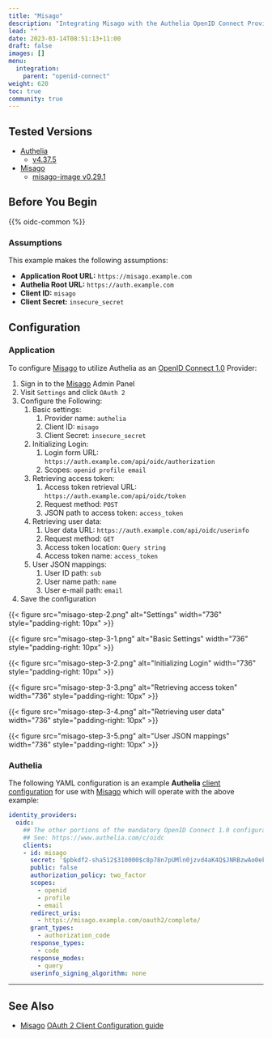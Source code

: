 ```yaml
---
title: "Misago"
description: "Integrating Misago with the Authelia OpenID Connect Provider."
lead: ""
date: 2023-03-14T08:51:13+11:00
draft: false
images: []
menu:
  integration:
    parent: "openid-connect"
weight: 620
toc: true
community: true
---
```


## Tested Versions

- [Authelia](https://www.authelia.com)
  - [v4.37.5](https://github.com/authelia/authelia/releases/tag/v4.37.5)
- [Misago](https://github.com/rafalp/Misago)
  - [misago-image v0.29.1](https://github.com/tetricky/misago-image/releases/tag/v0.29.1)

## Before You Begin

{{% oidc-common %}}

### Assumptions

This example makes the following assumptions:

* __Application Root URL:__ `https://misago.example.com`
* __Authelia Root URL:__ `https://auth.example.com`
* __Client ID:__ `misago`
* __Client Secret:__ `insecure_secret`


## Configuration

### Application

To configure [Misago] to utilize Authelia as an [OpenID Connect 1.0](https://www.authelia.com/integration/openid-connect/introduction/) Provider:

1. Sign in to the [Misago] Admin Panel
2. Visit `Settings` and click `OAuth 2`
3. Configure the Following:
    1. Basic settings:
        1. Provider name: `authelia`
        2. Client ID: `misago`
        3. Client Secret: `insecure_secret`
    2. Initializing Login:
        1. Login form URL: `https://auth.example.com/api/oidc/authorization`
        2. Scopes: `openid profile email`
    3. Retrieving access token:
        1. Access token retrieval URL: `https://auth.example.com/api/oidc/token`
        2. Request method: `POST`
        3. JSON path to access token: `access_token`
    4. Retrieving user data:
        1. User data URL: `https://auth.example.com/api/oidc/userinfo`
        2. Request method: `GET`
        3. Access token location: `Query string`
        4. Access token name: `access_token`
    5. User JSON mappings:
        1. User ID path: `sub`
        2. User name path: `name`
        3. User e-mail path: `email`
4. Save the configuration

{{< figure src="misago-step-2.png" alt="Settings" width="736" style="padding-right: 10px" >}}

{{< figure src="misago-step-3-1.png" alt="Basic Settings" width="736" style="padding-right: 10px" >}}

{{< figure src="misago-step-3-2.png" alt="Initializing Login" width="736" style="padding-right: 10px" >}}

{{< figure src="misago-step-3-3.png" alt="Retrieving access token" width="736" style="padding-right: 10px" >}}

{{< figure src="misago-step-3-4.png" alt="Retrieving user data" width="736" style="padding-right: 10px" >}}

{{< figure src="misago-step-3-5.png" alt="User JSON mappings" width="736" style="padding-right: 10px" >}}

### Authelia

The following YAML configuration is an example **Authelia** [client configuration](https://www.authelia.com/configuration/identity-providers/open-id-connect/#clients) for use with [Misago] which will operate with the above example:

```yaml
identity_providers:
  oidc:
    ## The other portions of the mandatory OpenID Connect 1.0 configuration go here.
    ## See: https://www.authelia.com/c/oidc
    clients:
    - id: misago
      secret: '$pbkdf2-sha512$310000$c8p78n7pUMln0jzvd4aK4Q$JNRBzwAo0ek5qKn50cFzzvE9RXV88h1wJn5KGiHrD0YKtZaR/nCb2CJPOsKaPK0hjf.9yHxzQGZziziccp6Yng'  # The digest of 'insecure_secret'.
      public: false
      authorization_policy: two_factor
      scopes:
        - openid
        - profile
        - email
      redirect_uris:
        - https://misago.example.com/oauth2/complete/
      grant_types:
        - authorization_code
      response_types:
        - code
      response_modes:
        - query
      userinfo_signing_algorithm: none
```

---
## See Also

- [Misago] [OAuth 2 Client Configuration guide](https://misago-project.org/t/oauth-2-client-configuration-guide/1147/)

[Misago]: https://misago-project.org/
